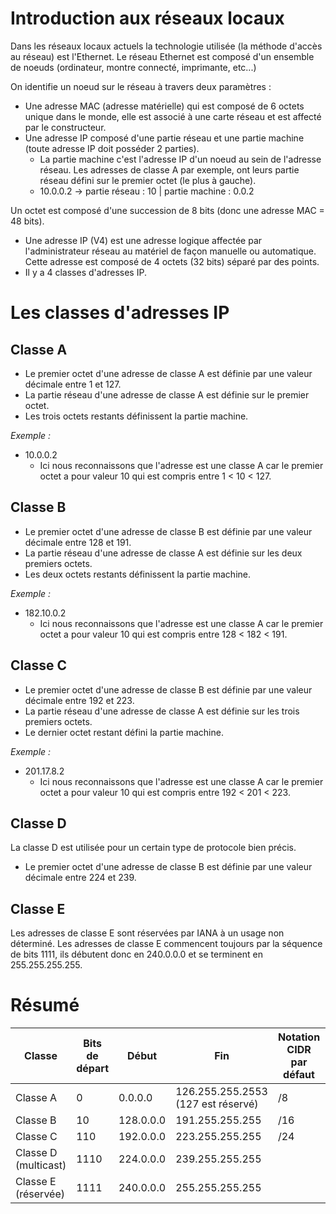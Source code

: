# Introduction aux réseaux locaux

Dans les réseaux locaux actuels la technologie utilisée (la méthode d'accès au réseau) est l'Ethernet. Le réseau Ethernet est composé d'un ensemble de noeuds (ordinateur, montre connecté, imprimante, etc...)

On identifie un noeud sur le réseau à travers deux paramètres :
* Une adresse MAC (adresse matérielle) qui est composé de 6 octets unique dans le monde, elle est associé à une carte réseau et est affecté par le constructeur.
* Une adresse IP composé d'une partie réseau et une partie machine (toute adresse IP doit posséder 2 parties).
  * La partie machine c'est l'adresse IP d'un noeud au sein de l'adresse réseau. Les adresses de classe A par exemple, ont leurs partie réseau défini sur le premier octet (le plus à gauche).
  * 10.0.0.2 -> partie réseau : 10    |    partie machine : 0.0.2

Un octet est composé d'une succession de 8 bits (donc une adresse MAC = 48 bits).

* Une adresse IP (V4) est une adresse logique affectée par l'administrateur réseau au matériel de façon manuelle ou automatique. Cette adresse est composé de 4 octets (32 bits) séparé par des points.
* Il y a 4 classes d'adresses IP.

# Les classes d'adresses IP

## Classe A

* Le premier octet d'une adresse de classe A est définie par une valeur décimale entre 1 et 127.
* La partie réseau d'une adresse de classe A est définie sur le premier octet.
* Les trois octets restants définissent la partie machine.

_Exemple :_
* 10.0.0.2
  * Ici nous reconnaissons que l'adresse est une classe A car le premier octet a pour valeur 10 qui est compris entre 1 < 10 < 127.


## Classe B

* Le premier octet d'une adresse de classe B est définie par une valeur décimale entre 128 et 191.
* La partie réseau d'une adresse de classe A est définie sur les deux premiers octets.
* Les deux octets restants définissent la partie machine.

_Exemple :_
* 182.10.0.2
  * Ici nous reconnaissons que l'adresse est une classe A car le premier octet a pour valeur 10 qui est compris entre 128 < 182 < 191.
  
  
## Classe C

* Le premier octet d'une adresse de classe B est définie par une valeur décimale entre 192 et 223.
* La partie réseau d'une adresse de classe A est définie sur les trois premiers octets.
* Le dernier octet restant défini la partie machine.

_Exemple :_
* 201.17.8.2
  * Ici nous reconnaissons que l'adresse est une classe A car le premier octet a pour valeur 10 qui est compris entre 192 < 201 < 223.
  
  
## Classe D
La classe D est utilisée pour un certain type de protocole bien précis.

* Le premier octet d'une adresse de classe B est définie par une valeur décimale entre 224 et 239.


## Classe E
Les adresses de classe E sont réservées par IANA à un usage non déterminé. Les adresses de classe E commencent toujours par la séquence de bits 1111, ils débutent donc en 240.0.0.0 et se terminent en 255.255.255.255.


# Résumé

Classe | Bits de départ | Début | Fin | Notation CIDR par défaut | Masque de sous-réseau par défaut
---|---|---|---|---|---
Classe A | 0 | 0.0.0.0 | 126.255.255.2553 (127 est réservé) | /8 | 255.0.0.0
Classe B | 10 | 128.0.0.0 | 191.255.255.255 | /16 | 255.255.0.0
Classe C | 110 | 192.0.0.0 | 223.255.255.255 | /24 | 255.255.255.0
Classe D (multicast) | 1110 | 224.0.0.0 | 239.255.255.255 |  | 255.255.255.255
Classe E (réservée) | 1111 | 240.0.0.0 | 255.255.255.255 |  | non défini 
